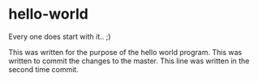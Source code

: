 # hello-world
Every one does start with it.. ;)

This was written for the purpose of the hello world program.
This was written to commit the changes to the master.
This line was written in the second time commit.
